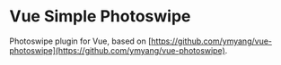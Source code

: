 # Vue Simple Photoswipe
Photoswipe plugin for Vue, based on [https://github.com/ymyang/vue-photoswipe](https://github.com/ymyang/vue-photoswipe).